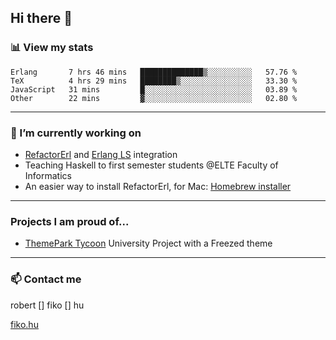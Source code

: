 ## Hi there 👋

### 📊 View my stats

<!--START_SECTION:waka-->

```text
Erlang       7 hrs 46 mins   ██████████████▒░░░░░░░░░░   57.76 %
TeX          4 hrs 29 mins   ████████▒░░░░░░░░░░░░░░░░   33.30 %
JavaScript   31 mins         █░░░░░░░░░░░░░░░░░░░░░░░░   03.89 %
Other        22 mins         ▓░░░░░░░░░░░░░░░░░░░░░░░░   02.80 %
```

<!--END_SECTION:waka-->


---

### 🔭 I’m currently working on
- [RefactorErl](https://plc.inf.elte.hu/erlang/) and [Erlang LS](https://erlang-ls.github.io) integration
- Teaching Haskell to first semester students @ELTE Faculty of Informatics
- An easier way to install RefactorErl, for Mac: [Homebrew installer](https://github.com/robertfiko/homebrew-referl-installer)

---
### Projects I am proud of...
- [ThemePark Tycoon](https://szofttech.inf.elte.hu/szofttech/public/csip-42) University Project with a Freezed theme
---


### 📫 Contact me
robert [] fiko [] hu

[fiko.hu](https://fiko.hu)


<!--
**robertfiko/robertfiko** is a ✨ _special_ ✨ repository because its `README.md` (this file) appears on your GitHub profile.

Here are some ideas to get you started:

- 🔭 I’m currently working on ...
- 🌱 I’m currently learning ...
- 👯 I’m looking to collaborate on ...
- 🤔 I’m looking for help with ...
- 💬 Ask me about ...
- 📫 How to reach me: ...
- 😄 Pronouns: ...
- ⚡ Fun fact: ...
-->

